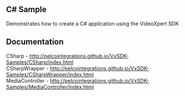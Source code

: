 ## C# Sample

Demonstrates how to create a C# application using the VideoXpert SDK

## Documentation

CSharp - http://pelcointegrations.github.io/VxSDK-Samples/CSharp/index.html  
CSharpWrapper - http://pelcointegrations.github.io/VxSDK-Samples/CSharpWrapper/index.html  
MediaController - http://pelcointegrations.github.io/VxSDK-Samples/MediaController/index.html
